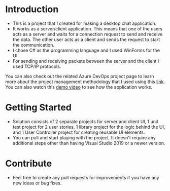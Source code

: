 # Introduction 
- This is a project that I created for making a desktop chat application. 
- It works as a server/client application. This means that one of the users acts as a server and waits for a connection request to send and receive the data. The other user acts as a client and sends the request to start the communication. 
- I chose C# as the programming language and I used WinForms for the UI. 
- For sending and receiving packets between the server and the client I used TCP/IP protocols.

You can also check out the related Azure DevOps project page to learn more about the project management methodology that I used using this [link](https://dev.azure.com/aihsanelmas/Text-Me). You can also watch this [demo video](https://www.youtube.com/watch?v=Yf07IfG6YNY) to see how the application works.

# Getting Started
- Solution consists of 2 separate projects for server and client UI, 1 unit test project for 2 user stories, 1 library project for the logic behind the UI, and 1 User Controller project for creating reusable UI elements.
- You can pull and start playing with the project. It doesn't require any additional steps other than having Visual Studio 2019 or a newer version.

# Contribute
- Feel free to create any pull requests for improvements if you have any new ideas or bug fixes.
